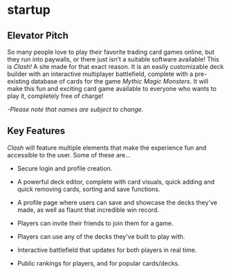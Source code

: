 # startup
## Elevator Pitch
So many people love to play their favorite trading card games online, but they run into paywalls, or there just isn’t a suitable software available! This is *Clash!* A site made for that exact reason. It is an easily customizable deck builder with an interactive multiplayer battlefield, complete with a pre-existing database of cards for the game *Mythic Magic Monsters*. It will make this fun and exciting card game available to everyone who wants to play it, completely free of charge!

*-Please note that names are subject to change.*

## Key Features

*Clash* will feature multiple elements that make the experience fun and accessible to the user. Some of these are...

* Secure login and profile creation.

* A powerful deck editor, complete with card visuals, quick adding and quick removing cards, sorting and save functions.

* A profile page where users can save and showcase the decks they've made, as well as flaunt that incredible win record.

* Players can invite their friends to join them for a game.
* Players can use any of the decks they've built to play with.
*  Interactive battlefield that updates for both players in real time.
* Public rankings for players, and for popular cards/decks.

